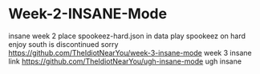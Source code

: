 # Week-2-INSANE-Mode
insane week 2
place spookeez-hard.json in data
play spookeez on hard
enjoy
south is discontinued sorry
https://github.com/TheIdiotNearYou/week-3-insane-mode week 3 insane link
https://github.com/TheIdiotNearYou/ugh-insane-mode ugh insane
